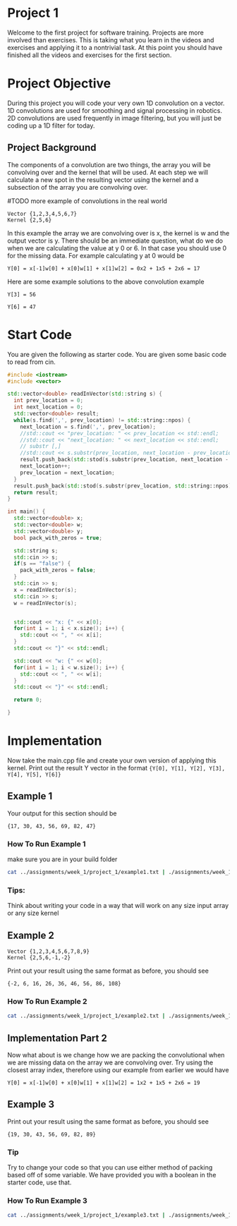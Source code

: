 # Project 1
Welcome to the first project for software training. Projects are more involved than
exercises. This is taking what you learn in the videos and exercises and applying it
to a nontrivial task. At this point you should have finished all the videos and exercises
for the first section.

# Project Objective
During this project you will code your very own 1D convolution on a vector.
1D convolutions are used for smoothing and signal processing in robotics.
2D convolutions are used frequently in image filtering, but you will just be
coding up a 1D filter for today.

## Project Background
The components of a convolution are two things, the array you will be
convolving over and the kernel that will be used. At each step we will calculate
 a new spot in the resulting vector using the kernel and a subsection of
the array you are convolving over.

#TODO more example of convolutions in the real world

```
Vector {1,2,3,4,5,6,7}
Kernel {2,5,6}
```

In this example the array we are convolving over is x, the kernel is w and the output vector is y.
There should be an immediate question, what do we do when we are calculating the value at y 0 or 6.
In that case you should use 0 for the missing data. For example calculating y at 0 would be

```
Y[0] = x[-1]w[0] + x[0]w[1] + x[1]w[2] = 0x2 + 1x5 + 2x6 = 17
```

Here are some example solutions to the above convolution example

```
Y[3] = 56
```
```
Y[6] = 47
```

# Start Code
You are given the following as starter code. You are given some basic code to read from cin.

```c++
#include <iostream>
#include <vector>

std::vector<double> readInVector(std::string s) {
  int prev_location = 0;
  int next_location = 0;
  std::vector<double> result;
  while(s.find(',', prev_location) != std::string::npos) {
    next_location = s.find(',', prev_location);
    //std::cout << "prev_location: " << prev_location << std::endl;
    //std::cout << "next_location: " << next_location << std::endl;
    // substr [,]
    //std::cout << s.substr(prev_location, next_location - prev_location) << std::endl;
    result.push_back(std::stod(s.substr(prev_location, next_location - prev_location)));
    next_location++;
    prev_location = next_location;
  }
  result.push_back(std::stod(s.substr(prev_location, std::string::npos)));
  return result;
}

int main() {
  std::vector<double> x;
  std::vector<double> w;
  std::vector<double> y;
  bool pack_with_zeros = true;

  std::string s;
  std::cin >> s;
  if(s == "false") {
    pack_with_zeros = false;
  }
  std::cin >> s;
  x = readInVector(s);
  std::cin >> s;
  w = readInVector(s);


  std::cout << "x: {" << x[0];
  for(int i = 1; i < x.size(); i++) {
    std::cout << ", " << x[i];
  }
  std::cout << "}" << std::endl;

  std::cout << "w: {" << w[0];
  for(int i = 1; i < w.size(); i++) {
    std::cout << ", " << w[i];
  }
  std::cout << "}" << std::endl;

  return 0;

}

```

# Implementation
Now take the main.cpp file and create your own version of applying this kernel.
Print out the result Y vector in the format `{Y[0], Y[1], Y[2], Y[3], Y[4], Y[5], Y[6]}`

## Example 1

Your output for this section should be

```
{17, 30, 43, 56, 69, 82, 47}
```

### How To Run Example 1
make sure you are in your build folder
```bash
cat ../assignments/week_1/project_1/example1.txt | ./assignments/week_1/project_1/project_1
```

### Tips:
Think about writing your code in a way that will work on any size input array or any size kernel

## Example 2
```
Vector {1,2,3,4,5,6,7,8,9}
Kernel {2,5,6,-1,-2}
```

Print out your result using the same format as before, you should see

```
{-2, 6, 16, 26, 36, 46, 56, 86, 108}
```

### How To Run Example 2
```bash
cat ../assignments/week_1/project_1/example2.txt | ./assignments/week_1/project_1/project_1
```

## Implementation Part 2
Now what about is we change how we are packing the convolutional when we are missing
data on the array we are convolving over. Try using the closest array index, therefore using our
example from earlier we would have

```
Y[0] = x[-1]w[0] + x[0]w[1] + x[1]w[2] = 1x2 + 1x5 + 2x6 = 19
```

## Example 3

Print out your result using the same format as before, you should see

```
{19, 30, 43, 56, 69, 82, 89}
```

### Tip
Try to change your code so that you can use either method of packing based off of some variable.
We have provided you with a boolean in the starter code, use that.



### How To Run Example 3
```bash
cat ../assignments/week_1/project_1/example3.txt | ./assignments/week_1/project_1/project_1
```
